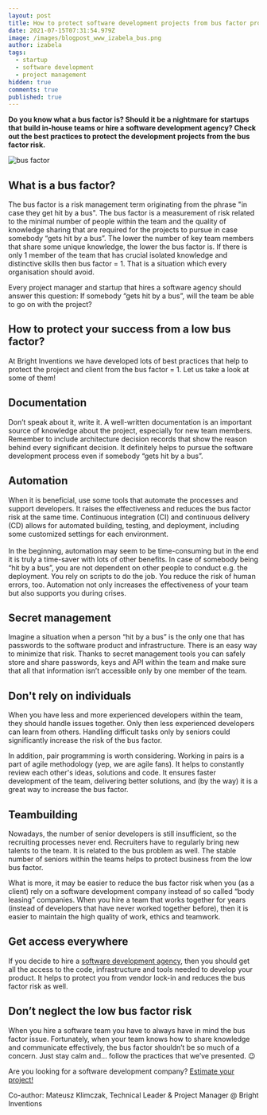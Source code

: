```yaml
---
layout: post
title: How to protect software development projects from bus factor problem
date: 2021-07-15T07:31:54.979Z
image: /images/blogpost_www_izabela_bus.png
author: izabela
tags:
  - startup
  - software development
  - project management
hidden: true
comments: true
published: true
---
```

**Do you know what a bus factor is? Should it be a nightmare for startups that build in-house teams or hire a software development agency? Check out the best practices to protect the development projects from the bus factor risk.**

![bus factor](/images/blogpost_izabela_bus_in_post-01.png)

## What is a bus factor?

The bus factor is a risk management term originating from the phrase "in case they get hit by a bus". The bus factor is a measurement of risk related to the minimal number of people within the team and the quality of knowledge sharing that are required for the projects to pursue in case somebody “gets hit by a bus”. The lower the number of key team members that share some unique knowledge, the lower the bus factor is. If there is only 1 member of the team that has crucial isolated knowledge and distinctive skills then bus factor = 1. That is a situation which every organisation should avoid.

Every project manager and startup that hires a software agency should answer this question: If somebody “gets hit by a bus”, will the team be able to go on with the project?

## How to protect your success from a low bus factor? 

At Bright Inventions we have developed lots of best practices that help to protect the project and client from the bus factor = 1. Let us take a look at some of them! 

## Documentation

Don’t speak about it, write it. A well-written documentation is an important source of knowledge about the project, especially for new team members. Remember to include architecture decision records that show the reason behind every significant decision. It definitely helps to pursue the software development process even if somebody “gets hit by a bus”.

## Automation

When it is beneficial, use some tools that automate the processes and support developers. It raises the effectiveness and reduces the bus factor risk at the same time. Continuous integration (CI) and continuous delivery (CD) allows for automated building, testing, and deployment, including some customized settings for each environment.\
\
In the beginning, automation may seem to be time-consuming but in the end it is truly a time-saver with lots of other benefits. In case of somebody being “hit by a bus”, you are not dependent on other people to conduct e.g. the deployment. You rely on scripts to do the job. You reduce the risk of human errors, too. Automation not only increases the effectiveness of your team but also supports you during crises.

## Secret management

Imagine a situation when a person “hit by a bus” is the only one that has passwords to the software product and infrastructure. There is an easy way to minimize that risk. Thanks to secret management tools you can safely store and share passwords, keys and API within the team and make sure that all that information isn’t accessible only by one member of the team. 

## Don't rely on individuals 

When you have less and more experienced developers within the team, they should handle issues together. Only then less experienced developers can learn from others. Handling difficult tasks only by seniors could significantly increase the risk of the bus factor.

In addition, pair programming is worth considering. Working in pairs is a part of agile methodology (yep, we are agile fans). It helps to constantly review each other's ideas, solutions and code. It ensures faster development of the team, delivering better solutions, and (by the way) it is a great way to increase the bus factor.

## Teambuilding

Nowadays, the number of senior developers is still insufficient, so the recruiting processes never end. Recruiters have to regularly bring new talents to the team. It is related to the bus problem as well. The stable number of seniors within the teams helps to protect business from the low bus factor.

What is more, it may be easier to reduce the bus factor risk when you (as a client) rely on a software development company instead of so called “body leasing” companies. When you hire a team that works together for years (instead of developers that have never worked together before), then it is easier to maintain the high quality of work, ethics and teamwork.   

## Get access everywhere 

If you decide to hire a [software development agency](https://brightinventions.pl), then you should get all the access to the code, infrastructure and tools needed to develop your product. It helps to protect you from vendor lock-in and reduces the bus factor risk as well. 

## Don’t neglect the low bus factor risk

When you hire a software team you have to always have in mind the bus factor issue. Fortunately, when your team knows how to share knowledge and communicate effectively, the bus factor shouldn’t be so much of a concern. Just stay calm and… follow the practices that we’ve presented. 😉

Are you looking for a software development company? [Estimate your project!](https://brightinventions.pl/start-project)

Co-author: Mateusz Klimczak, Technical Leader & Project Manager @ Bright Inventions
